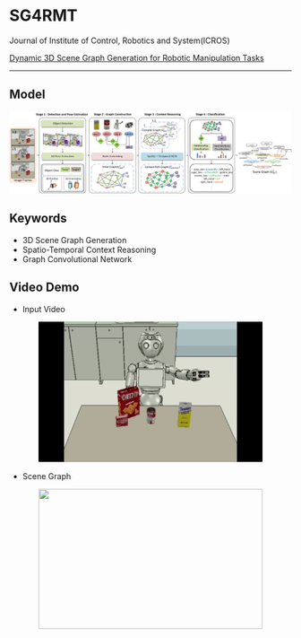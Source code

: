 # SG4RMT
Journal of Institute of Control, Robotics and System(ICROS)

[Dynamic 3D Scene Graph Generation for Robotic Manipulation Tasks](https://www.dbpia.co.kr/journal/articleDetail?nodeId=NODE10671832)

- - -

## Model
![SG4RMT](image/model.jpg)

## Keywords
- 3D Scene Graph Generation
- Spatio-Temporal Context Reasoning
- Graph Convolutional Network

## Video Demo
* Input Video
<center><img src="/image/detection2.gif" width="400" height="250"></center> 

* Scene Graph
<center><img src="/image/scenegraph2.gif" width="400" height="250"></center>



